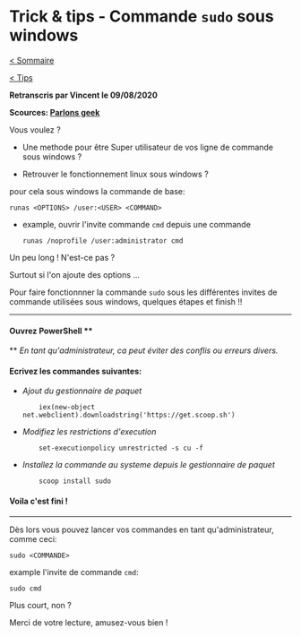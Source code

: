# Trick & tips - Commande `sudo` sous windows

[< Sommaire](../)

[< Tips](./)

**Retranscris par Vincent le 09/08/2020**

**Scources: [Parlons geek](https://parlonsgeek.com/sudo-sous-windows/)**

Vous voulez ?
- Une methode pour être Super utilisateur de vos ligne de commande sous windows ?

- Retrouver le fonctionnement linux sous windows ?

pour cela sous windows la commande de base:

`runas <OPTIONS> /user:<USER> <COMMAND>`

- example, ouvrir l'invite commande `cmd` depuis une commande

    `runas /noprofile /user:administrator cmd`

Un peu long ! N'est-ce pas ?

Surtout si l'on ajoute des options ...

Pour faire fonctionnner la commande `sudo` sous les différentes invites de commande utilisées sous windows, quelques étapes et finish !!

***

#### Ouvrez PowerShell **

\*\* *En tant qu'administrateur, ca peut éviter des conflis ou erreurs divers.*

#### Ecrivez les commandes suivantes:

- *Ajout du gestionnaire de paquet*
    ```code
        iex(new-object net.webclient).downloadstring('https://get.scoop.sh')
    ```
    
- *Modifiez les restrictions d'execution*
    ```code
        set-executionpolicy unrestricted -s cu -f
    ```

- *Installez la commande au systeme depuis le gestionnaire de paquet*

    ```code
        scoop install sudo
    ```

#### Voila c'est fini !

***

Dès lors vous pouvez lancer vos commandes en tant qu'administrateur, comme ceci:

`sudo <COMMANDE>`

example l'invite de commande `cmd`:

`sudo cmd`

Plus court, non ?

Merci de votre lecture, amusez-vous bien !